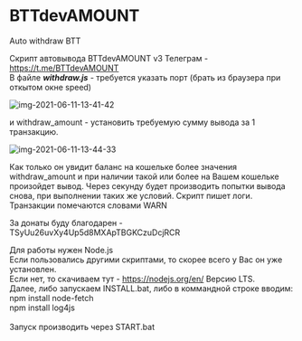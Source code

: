 # BTTdevAMOUNT
Auto withdraw BTT

Скрипт автовывода BTTdevAMOUNT v3
Телеграм - https://t.me/BTTdevAMOUNT <br>
В файле ***withdraw.js*** - требуется указать порт (брать из браузера при откытом окне speed) 

![img-2021-06-11-13-41-42](https://user-images.githubusercontent.com/16225816/121674938-5e9d6300-cabb-11eb-9d8e-806e6c532918.png)

и withdraw_amount - установить требуемую сумму вывода за 1 транзакцию. 

![img-2021-06-11-13-44-33](https://user-images.githubusercontent.com/16225816/121674878-49283900-cabb-11eb-8db0-0d806ce45acd.png)

Как только он увидит баланс на кошельке более значения withdraw_amount и при наличии такой или более на
Вашем кошельке произойдет вывод. Через секунду будет производить попытки вывода снова,
при выполнении таких же условий. Скрипт пишет логи. Транзакции помечаются словами WARN

За донаты буду благодарен - TSyUu26uvXy4Up5d8MXApTBGKCzuDcjRCR


Для работы нужен Node.js  <br>
Если пользовались другими скриптами, то скорее всего у Вас он уже установлен.  <br>
Если нет, то скачиваем тут - https://nodejs.org/en/ Версию LTS. <br>
Далее, либо запускаем INSTALL.bat, либо в коммандной строке вводим:  <br>
npm install node-fetch  <br>
npm install log4js  <br>
<br>
Запуск производить через START.bat
